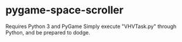 # pygame-space-scroller

Requires Python 3 and PyGame
Simply execute "VHVTask.py" through Python, and be prepared to dodge.